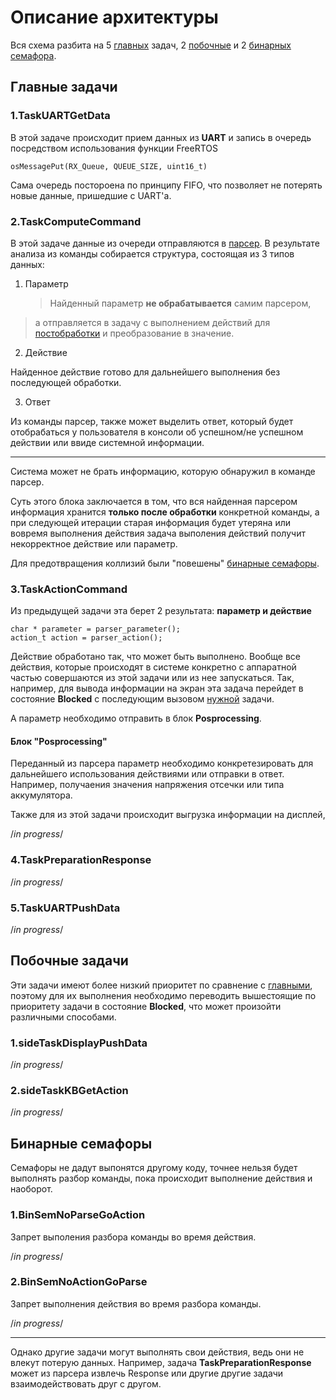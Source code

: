 # Описание архитектуры #

Вся схема разбита на 5 [главных](#Главные_задачи) задач, 2 [побочные](#Побочные_задачи) и 2 [бинарных семафора](#Бинарные_семафоры).



## <a name="Главные_задачи">Главные задачи</a> ##

### 1.TaskUARTGetData ###


В этой задаче происходит прием данных из **UART** и запись в очередь посредством использования функции FreeRTOS

	osMessagePut(RX_Queue, QUEUE_SIZE, uint16_t)

Сама очередь постороена по принципу FIFO, что позволяет не потерять новые данные, пришедшие с UART'а. 

### 2.TaskComputeCommand ###


В этой задаче данные из очереди отправляются в [парсер](https://github.com/AFAlexandrov/command-parser). В результате анализа из команды собирается структура, состоящая из 3 типов данных:




1.	Параметр

	>Найденный параметр **не обрабатывается** самим парсером, 
>а отправляется в задачу с выполнением действий для [постобработки](#Posprocessing) и преобразование в значение. 

2.	Действие

Найденное действие готово для дальнейшего выполнения без последующей обработки.  

3.	Ответ

Из команды парсер, также может выделить ответ, который будет отобрабаться у пользователя в консоли об успешном/не успешном действии или ввиде системной информации. 

---
Система может не брать информацию, которую обнаружил в команде парсер. 

Суть этого блока заключается в том, что вся найденная парсером информация хранится **только после обработки** конкретной команды, а при следующей итерации старая информация будет утеряна или вовремя выполнения действия задача выполения действий получит некорректное действие или параметр. 

Для предотвращения коллизий были "повешены" [бинарные семафоры](#Бинарные_семафоры).  

### 3.TaskActionCommand ###

Из предыдущей задачи эта берет 2 результата: **параметр и действие**

	char * parameter = parser_parameter();
    action_t action = parser_action(); 

Действие обработано так, что может быть выполнено. Вообще все действия, которые происходят в системе конкретно с аппаратной частью совершаются из этой задачи или из нее запускаться. Так, например, для вывода информации на экран эта задача перейдет в состояние **Blocked** с последующим вызовом [нужной](#sideTaskDisplayPushData) задачи.

А параметр необходимо отправить в блок **Posprocessing**.

#### <a name="Posprocessing">Блок "Posprocessing"</a> #### 

Переданный из парсера параметр необходимо конкретезировать для дальнейшего использования действиями или отправки в ответ. Например, получаения значения напряжения отсечки или типа аккумулятора. 	

Также для из этой задачи происходит выгрузка информации на дисплей, 

/*in progress*/

### 4.TaskPreparationResponse  ###

/*in progress*/

### 5.TaskUARTPushData ###

/*in progress*/

## <a name="Побочные_задачи">Побочные задачи</a> ##

Эти задачи имеют более низкий приоритет по сравнение с [главными](#Главные_задачи), поэтому для их выполнения необходимо переводить вышестоящие по приоритету задачи в состояние **Blocked**, что может произойти различными способами. 

### <a name="sideTaskDisplayPushData">1.sideTaskDisplayPushData</a> ###

/*in progress*/

### 2.sideTaskKBGetAction ###

/*in progress*/

## <a name="Бинарные_семафоры">Бинарные семафоры</a> ##

Семафоры не дадут выпонятся другому коду, точнее нельзя будет выполнять разбор команды, пока происходит выполнение действия и наоборот.  

### 1.BinSemNoParseGoAction ###

Запрет выполения разбора команды во время действия.

/*in progress*/


### 2.BinSemNoActionGoParse ###

Запрет выполнения действия во время разбора команды.

/*in progress*/

---

Однако другие задачи могут выполнять свои действия, ведь они не влекут потерую данных. Например, задача **TaskPreparationResponse** может из парсера извлечь Response или другие другие задачи взаимодействовать друг с другом. 